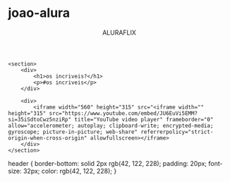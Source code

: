 # joao-alura
<html lang="pt-BR">
<head>
    <link rel="stylesheet" href="styles.css">
    <title>Aluraflix</title>
</head>

<body>
    <header>ALURAFLIX</header>

    <section>
        <div>
            <h1>os incriveis?</h1>
            <p>#os incriveis</p>
        </div>

        <div>
            <iframe width="560" height="315" src="<iframe width="" height="315" src="https://www.youtube.com/embed/JU6EuVi5EMM?si=35iSdtoCwz5nziRp" title="YouTube video player" frameborder="0" allow="accelerometer; autoplay; clipboard-write; encrypted-media; gyroscope; picture-in-picture; web-share" referrerpolicy="strict-origin-when-cross-origin" allowfullscreen></iframe>
        </div>
    </section>

</body>
header {
    border-bottom: solid 2px rgb(42, 122, 228);
    padding: 20px;
    font-size: 32px;
    color: rgb(42, 122, 228);
}


